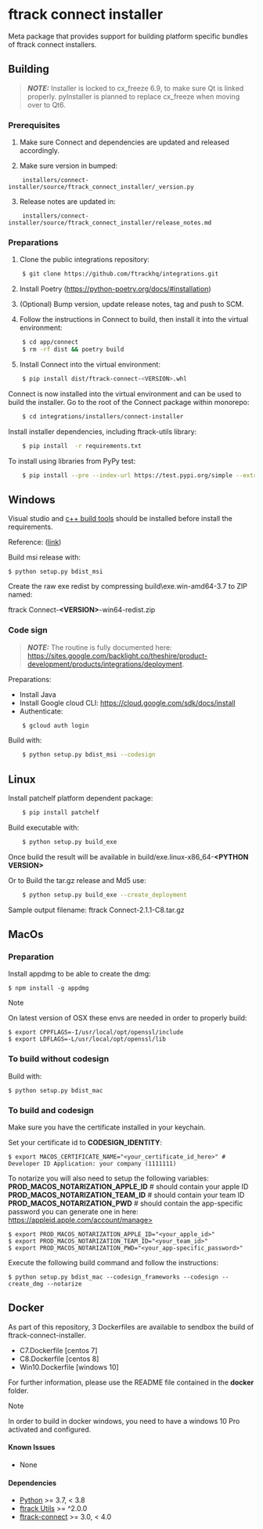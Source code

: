 # ftrack connect installer

Meta package that provides support for building platform specific
bundles of ftrack connect installers.

## Building

> **_NOTE:_** Installer is locked to cx_freeze 6.9, to make sure Qt is linked properly. pyInstaller is planned to replace cx_freeze when moving over to Qt6.


### Prerequisites

1. Make sure Connect and dependencies are updated and released accordingly.

2. Make sure version in bumped:
```
    installers/connect-installer/source/ftrack_connect_installer/_version.py
```

3. Release notes are updated in:

```
    installers/connect-installer/source/ftrack_connect_installer/release_notes.md
```

### Preparations


1. Clone the public integrations repository:

```bash
    $ git clone https://github.com/ftrackhq/integrations.git
```

2. Install Poetry (https://python-poetry.org/docs/#installation)

3. (Optional) Bump version, update release notes, tag and push to SCM.

4. Follow the instructions in Connect to build, then install it into the virtual environment:

```bash
    $ cd app/connect
    $ rm -rf dist && poetry build
```

5. Install Connect into the virtual environment:

```bash
    $ pip install dist/ftrack-connect-<VERSION>.whl
```
 
Connect is now installed into the virtual environment and can be used to build the installer. Go
to the root of the Connect package within monorepo:

```bash
    $ cd integrations/installers/connect-installer
```

Install installer dependencies, including ftrack-utils library:

```bash
    $ pip install  -r requirements.txt
```

To install using libraries from PyPy test:

```bash
    $ pip install --pre --index-url https://test.pypi.org/simple --extra-index-url https://pypi.org/simple  -r requirements.txt
```


## Windows

Visual studio and [c++ build
tools](https://visualstudio.microsoft.com/downloads/#build-tools-for-visual-studio-2019)
should be installed before install the requirements.

Reference:
([link](https://stackoverflow.com/questions/40018405/cannot-open-include-file-io-h-no-such-file-or-directory))


Build msi release with:

    $ python setup.py bdist_msi

Create the raw exe redist by compressing build\exe.win-amd64-3.7 to ZIP named:

ftrack Connect-**\<VERSION>**-win64-redist.zip

### Code sign

> **_NOTE:_** The routine is fully documented here: https://sites.google.com/backlight.co/theshire/product-development/products/integrations/deployment.


Preparations:

 -  Install Java
 -  Install Google cloud CLI: https://cloud.google.com/sdk/docs/install
 -  Authenticate:

```bash
    $ gcloud auth login
```

Build with:

```bash
    $ python setup.py bdist_msi --codesign
```



## Linux

Install patchelf platform dependent package:

```bash
    $ pip install patchelf
```

Build executable with:

```bash
    $ python setup.py build_exe
```

Once build the result will be available in
build/exe.linux-x86_64-**\<PYTHON VERSION\>**


Or to Build the tar.gz release and Md5 use:

```bash
    $ python setup.py build_exe --create_deployment
```

Sample output filename: ftrack Connect-2.1.1-C8.tar.gz



## MacOs


### Preparation

Install appdmg to be able to create the dmg:

    $ npm install -g appdmg

Note

On latest version of OSX these envs are needed in order to properly
build:

    $ export CPPFLAGS=-I/usr/local/opt/openssl/include
    $ export LDFLAGS=-L/usr/local/opt/openssl/lib

### To build without codesign

Build with:

    $ python setup.py bdist_mac

### To build and codesign

Make sure you have the certificate installed in your keychain.

Set your certificate id to **CODESIGN_IDENTITY**:

    $ export MACOS_CERTIFICATE_NAME="<your_certificate_id_here>" # Developer ID Application: your company (1111111)

To notarize you will also need to setup the following variables:
**PROD_MACOS_NOTARIZATION_APPLE_ID** # should contain your apple ID
**PROD_MACOS_NOTARIZATION_TEAM_ID** # should contain your team ID
**PROD_MACOS_NOTARIZATION_PWD** # should contain the app-specific password you can generate one in here: https://appleid.apple.com/account/manage>

    $ export PROD_MACOS_NOTARIZATION_APPLE_ID="<your_apple_id>"
    $ export PROD_MACOS_NOTARIZATION_TEAM_ID="<your_team_id>"
    $ export PROD_MACOS_NOTARIZATION_PWD="<your_app-specific_password>"

Execute the following build command and follow the instructions:

    $ python setup.py bdist_mac --codesign_frameworks --codesign --create_dmg --notarize



## Docker

As part of this repository, 3 Dockerfiles are available to sendbox the
build of ftrack-connect-installer.

-   C7.Dockerfile \[centos 7\]
-   C8.Dockerfile \[centos 8\]
-   Win10.Dockerfile \[windows 10\]

For further information, please use the README file contained in the
**docker** folder.

Note

In order to build in docker windows, you need to have a windows 10 Pro
activated and configured.

#### Known Issues

-   None

#### Dependencies

-   [Python](http://python.org) \>= 3.7, \< 3.8
-   [ftrack Utils](https://github.com/ftrackhq/integrations/libs/utils) \>=
    ^2.0.0
-   [ftrack-connect](https://github.com/ftrackhq/integrations/apps/connect) \>=
    3.0, \< 4.0
